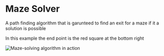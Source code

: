 # Maze Solver

A path finding algorithm that is garunteed to find an exit for a maze if it a solution is possible

In this example the end point is the red square at the bottom right



![Maze-solving algorithm in action](https://github.com/davidlee49/Maze-Solver/blob/main/Pathfinding%20Maze.gif)
